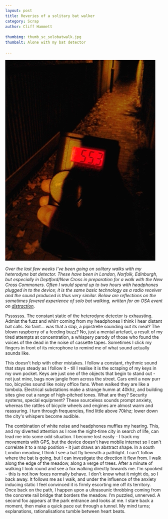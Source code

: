 ```yaml
---
layout: post
title: Reveries of a solitary bat walker 
category: Scrap
author: Cliff Hammett

thumbimg: thumb_sc_solobatwalk.jpg
thumbalt: Alone with my bat detector

---
```


![a heterodyne detector](/resources/img/scrap_solobatwalk.jpg)

*Over the last few weeks I've been going on solitary walks with my heterodyne bat detector. These have been in London, Norfolk, Edinburgh, but especially in Deptford/New Cross in preparation for a walk with the New Cross Commoners. Often I would spend up to two hours with headphones plugged in to the device; it is the same basic technology as a radio receiver and the sound produced is thus very similar. Below are reflections on the sometimes fevered experience of solo bat walking, written for an OSA event on [distraction](http://opensystem.org.uk/events-news/2014/10/08/distraction-camp-part-1.html).* 

Psssssss. The constant static of the heterodyne detector is exhausting. Admist the fuzz and whirr coming from my headphones I think I hear distant bat calls. So faint... was that a slap, a pipistrelle sounding out its meal? The blown raspberry of a feeding buzz? No, just a mental artefact, a result of my tired attempts at concentration, a whispery parody of those who found the voices of the dead in the noise of cassette tapes. Sometimes I click my fingers in front of its microphone to remind me of what sound actually sounds like. 

This doesn't help with other mistakes. I follow a constant, rhythmic sound that stays steady as I follow it - till I realise it is the scraping of my keys in my own pocket. Keys are just one of the objects that begin to stand out - not just mine, bags now jangle from across the street. Cars emit a new purr too, bicycles sound like noisy office fans. When walked they are like a tombola. Electrical substations make a strange humm at 40khz, and building sites give out a range of high-pitched tones. What are they? Security systems, special equipment? These sourceless sounds prompt anxiety, whereas the rattles of bicycle wheels and engines are almost warm and reassuring. I turn through frequencies, find little above 70khz; lower down the city's whispers become audible.

The combination of white noise and headphones muffles my hearing. This, and my diverted attention as I rove the night-time city in search of life, can lead me into some odd situation. I become lost easily - I track my movements with GPS, but the device doesn't have mobile internet so I can't correlate it to a map position - it just draws an abstract shape. In a south London meadow, I think I see a bat fly beneath a pathlight. I can't follow where the bat is going, but I can investigate the direction it flew from. I walk along the edge of the meadow, along a verge of trees. After a minute of walking I look round and see a fox walking directly towards me. I'm spooked - this is not how foxes normally behave. I don't know what it might do, so I back away. It follows me as I walk, and under the influence of the anxiety inducing static I feel convinced it is firmly escorting me off its territory. Once back on the path, I happen upon a ultrasounic throbbing coming from the concrete rail bridge that borders the meadow. I'm puzzled, unnerved. A second fox appears at the park entrance and looks at me. I stare back a moment, then make a quick pace out through a tunnel. My mind turns; explanations, rationalisations tumble between heart beats.





